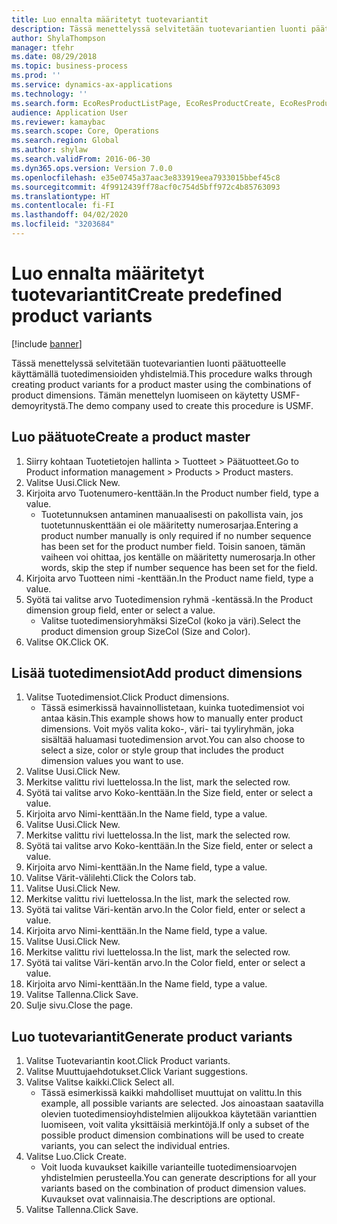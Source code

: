 ```yaml
---
title: Luo ennalta määritetyt tuotevariantit
description: Tässä menettelyssä selvitetään tuotevariantien luonti päätuotteelle käyttämällä tuotedimensioiden yhdistelmiä.
author: ShylaThompson
manager: tfehr
ms.date: 08/29/2018
ms.topic: business-process
ms.prod: ''
ms.service: dynamics-ax-applications
ms.technology: ''
ms.search.form: EcoResProductListPage, EcoResProductCreate, EcoResProductDetails, EcoResProductMasterDimension, EcoResProductVariants, EcoResProductVariantSuggestions
audience: Application User
ms.reviewer: kamaybac
ms.search.scope: Core, Operations
ms.search.region: Global
ms.author: shylaw
ms.search.validFrom: 2016-06-30
ms.dyn365.ops.version: Version 7.0.0
ms.openlocfilehash: e35e0745a37aac3e833919eea7933015bbef45c8
ms.sourcegitcommit: 4f9912439ff78acf0c754d5bff972c4b85763093
ms.translationtype: HT
ms.contentlocale: fi-FI
ms.lasthandoff: 04/02/2020
ms.locfileid: "3203684"
---
```

# <a name="create-predefined-product-variants"></a><span data-ttu-id="b31e0-103">Luo ennalta määritetyt tuotevariantit</span><span class="sxs-lookup"><span data-stu-id="b31e0-103">Create predefined product variants</span></span>

[!include [banner](../../includes/banner.md)]

<span data-ttu-id="b31e0-104">Tässä menettelyssä selvitetään tuotevariantien luonti päätuotteelle käyttämällä tuotedimensioiden yhdistelmiä.</span><span class="sxs-lookup"><span data-stu-id="b31e0-104">This procedure walks through creating product variants for a product master using the combinations of product dimensions.</span></span> <span data-ttu-id="b31e0-105">Tämän menettelyn luomiseen on käytetty USMF-demoyritystä.</span><span class="sxs-lookup"><span data-stu-id="b31e0-105">The demo company used to create this procedure is USMF.</span></span>


## <a name="create-a-product-master"></a><span data-ttu-id="b31e0-106">Luo päätuote</span><span class="sxs-lookup"><span data-stu-id="b31e0-106">Create a product master</span></span>
1. <span data-ttu-id="b31e0-107">Siirry kohtaan Tuotetietojen hallinta > Tuotteet > Päätuotteet.</span><span class="sxs-lookup"><span data-stu-id="b31e0-107">Go to Product information management > Products > Product masters.</span></span>
2. <span data-ttu-id="b31e0-108">Valitse Uusi.</span><span class="sxs-lookup"><span data-stu-id="b31e0-108">Click New.</span></span>
3. <span data-ttu-id="b31e0-109">Kirjoita arvo Tuotenumero-kenttään.</span><span class="sxs-lookup"><span data-stu-id="b31e0-109">In the Product number field, type a value.</span></span>
    * <span data-ttu-id="b31e0-110">Tuotetunnuksen antaminen manuaalisesti on pakollista vain, jos tuotetunnuskenttään ei ole määritetty numerosarjaa.</span><span class="sxs-lookup"><span data-stu-id="b31e0-110">Entering a product number manually is only required if no number sequence has been set for the product number field.</span></span> <span data-ttu-id="b31e0-111">Toisin sanoen, tämän vaiheen voi ohittaa, jos kentälle on määritetty numerosarja.</span><span class="sxs-lookup"><span data-stu-id="b31e0-111">In other words, skip the step if number sequence has been set for the field.</span></span>  
4. <span data-ttu-id="b31e0-112">Kirjoita arvo Tuotteen nimi -kenttään.</span><span class="sxs-lookup"><span data-stu-id="b31e0-112">In the Product name field, type a value.</span></span>
5. <span data-ttu-id="b31e0-113">Syötä tai valitse arvo Tuotedimension ryhmä -kentässä.</span><span class="sxs-lookup"><span data-stu-id="b31e0-113">In the Product dimension group field, enter or select a value.</span></span>
    * <span data-ttu-id="b31e0-114">Valitse tuotedimensioryhmäksi SizeCol (koko ja väri).</span><span class="sxs-lookup"><span data-stu-id="b31e0-114">Select the product dimension group SizeCol (Size and Color).</span></span>  
6. <span data-ttu-id="b31e0-115">Valitse OK.</span><span class="sxs-lookup"><span data-stu-id="b31e0-115">Click OK.</span></span>

## <a name="add-product-dimensions"></a><span data-ttu-id="b31e0-116">Lisää tuotedimensiot</span><span class="sxs-lookup"><span data-stu-id="b31e0-116">Add product dimensions</span></span>
1. <span data-ttu-id="b31e0-117">Valitse Tuotedimensiot.</span><span class="sxs-lookup"><span data-stu-id="b31e0-117">Click Product dimensions.</span></span>
    * <span data-ttu-id="b31e0-118">Tässä esimerkissä havainnollistetaan, kuinka tuotedimensiot voi antaa käsin.</span><span class="sxs-lookup"><span data-stu-id="b31e0-118">This example shows how to manually enter product dimensions.</span></span> <span data-ttu-id="b31e0-119">Voit myös valita koko-, väri- tai tyyliryhmän, joka sisältää haluamasi tuotedimension arvot.</span><span class="sxs-lookup"><span data-stu-id="b31e0-119">You can also choose to select a size, color or style group that includes the product dimension values you want to use.</span></span>  
2. <span data-ttu-id="b31e0-120">Valitse Uusi.</span><span class="sxs-lookup"><span data-stu-id="b31e0-120">Click New.</span></span>
3. <span data-ttu-id="b31e0-121">Merkitse valittu rivi luettelossa.</span><span class="sxs-lookup"><span data-stu-id="b31e0-121">In the list, mark the selected row.</span></span>
4. <span data-ttu-id="b31e0-122">Syötä tai valitse arvo Koko-kenttään.</span><span class="sxs-lookup"><span data-stu-id="b31e0-122">In the Size field, enter or select a value.</span></span>
5. <span data-ttu-id="b31e0-123">Kirjoita arvo Nimi-kenttään.</span><span class="sxs-lookup"><span data-stu-id="b31e0-123">In the Name field, type a value.</span></span>
6. <span data-ttu-id="b31e0-124">Valitse Uusi.</span><span class="sxs-lookup"><span data-stu-id="b31e0-124">Click New.</span></span>
7. <span data-ttu-id="b31e0-125">Merkitse valittu rivi luettelossa.</span><span class="sxs-lookup"><span data-stu-id="b31e0-125">In the list, mark the selected row.</span></span>
8. <span data-ttu-id="b31e0-126">Syötä tai valitse arvo Koko-kenttään.</span><span class="sxs-lookup"><span data-stu-id="b31e0-126">In the Size field, enter or select a value.</span></span>
9. <span data-ttu-id="b31e0-127">Kirjoita arvo Nimi-kenttään.</span><span class="sxs-lookup"><span data-stu-id="b31e0-127">In the Name field, type a value.</span></span>
10. <span data-ttu-id="b31e0-128">Valitse Värit-välilehti.</span><span class="sxs-lookup"><span data-stu-id="b31e0-128">Click the Colors tab.</span></span>
11. <span data-ttu-id="b31e0-129">Valitse Uusi.</span><span class="sxs-lookup"><span data-stu-id="b31e0-129">Click New.</span></span>
12. <span data-ttu-id="b31e0-130">Merkitse valittu rivi luettelossa.</span><span class="sxs-lookup"><span data-stu-id="b31e0-130">In the list, mark the selected row.</span></span>
13. <span data-ttu-id="b31e0-131">Syötä tai valitse Väri-kentän arvo.</span><span class="sxs-lookup"><span data-stu-id="b31e0-131">In the Color field, enter or select a value.</span></span>
14. <span data-ttu-id="b31e0-132">Kirjoita arvo Nimi-kenttään.</span><span class="sxs-lookup"><span data-stu-id="b31e0-132">In the Name field, type a value.</span></span>
15. <span data-ttu-id="b31e0-133">Valitse Uusi.</span><span class="sxs-lookup"><span data-stu-id="b31e0-133">Click New.</span></span>
16. <span data-ttu-id="b31e0-134">Merkitse valittu rivi luettelossa.</span><span class="sxs-lookup"><span data-stu-id="b31e0-134">In the list, mark the selected row.</span></span>
17. <span data-ttu-id="b31e0-135">Syötä tai valitse Väri-kentän arvo.</span><span class="sxs-lookup"><span data-stu-id="b31e0-135">In the Color field, enter or select a value.</span></span>
18. <span data-ttu-id="b31e0-136">Kirjoita arvo Nimi-kenttään.</span><span class="sxs-lookup"><span data-stu-id="b31e0-136">In the Name field, type a value.</span></span>
19. <span data-ttu-id="b31e0-137">Valitse Tallenna.</span><span class="sxs-lookup"><span data-stu-id="b31e0-137">Click Save.</span></span>
20. <span data-ttu-id="b31e0-138">Sulje sivu.</span><span class="sxs-lookup"><span data-stu-id="b31e0-138">Close the page.</span></span>

## <a name="generate-product-variants"></a><span data-ttu-id="b31e0-139">Luo tuotevariantit</span><span class="sxs-lookup"><span data-stu-id="b31e0-139">Generate product variants</span></span>
1. <span data-ttu-id="b31e0-140">Valitse Tuotevariantin koot.</span><span class="sxs-lookup"><span data-stu-id="b31e0-140">Click Product variants.</span></span>
2. <span data-ttu-id="b31e0-141">Valitse Muuttujaehdotukset.</span><span class="sxs-lookup"><span data-stu-id="b31e0-141">Click Variant suggestions.</span></span>
3. <span data-ttu-id="b31e0-142">Valitse Valitse kaikki.</span><span class="sxs-lookup"><span data-stu-id="b31e0-142">Click Select all.</span></span>
    * <span data-ttu-id="b31e0-143">Tässä esimerkissä kaikki mahdolliset muuttujat on valittu.</span><span class="sxs-lookup"><span data-stu-id="b31e0-143">In this example, all possible variants are selected.</span></span> <span data-ttu-id="b31e0-144">Jos ainoastaan saatavilla olevien tuotedimensioyhdistelmien alijoukkoa käytetään varianttien luomiseen, voit valita yksittäisiä merkintöjä.</span><span class="sxs-lookup"><span data-stu-id="b31e0-144">If only a subset of the possible product dimension combinations will be used to create variants, you can select the individual entries.</span></span>  
4. <span data-ttu-id="b31e0-145">Valitse Luo.</span><span class="sxs-lookup"><span data-stu-id="b31e0-145">Click Create.</span></span>
    * <span data-ttu-id="b31e0-146">Voit luoda kuvaukset kaikille varianteille tuotedimensioarvojen yhdistelmien perusteella.</span><span class="sxs-lookup"><span data-stu-id="b31e0-146">You can generate descriptions for all your variants based on the combination of product dimension values.</span></span> <span data-ttu-id="b31e0-147">Kuvaukset ovat valinnaisia.</span><span class="sxs-lookup"><span data-stu-id="b31e0-147">The descriptions are optional.</span></span>  
5. <span data-ttu-id="b31e0-148">Valitse Tallenna.</span><span class="sxs-lookup"><span data-stu-id="b31e0-148">Click Save.</span></span>

